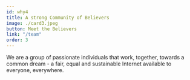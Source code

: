 ```yaml
---
id: why4
title: A strong Community of Believers
image: ./card3.jpeg
button: Meet the Believers
link: "/team"
order: 3
---
```


We are a group of passionate individuals that work, together, towards a common dream - a fair, equal and sustainable Internet available to everyone, everywhere.
